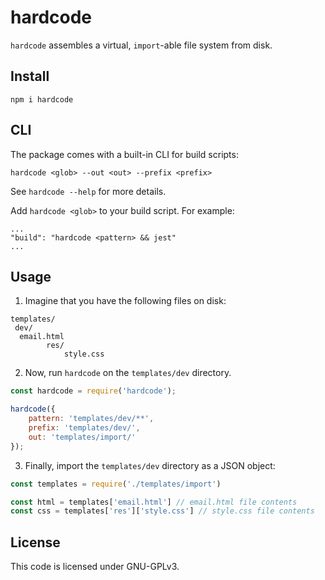 # hardcode

`hardcode` assembles a virtual, `import`-able file system from disk.

## Install

    npm i hardcode

## CLI

The package comes with a built-in CLI for build scripts:

`hardcode <glob> --out <out> --prefix <prefix>`

See `hardcode --help` for more details.

Add `hardcode <glob>` to your build script. For example:

```
...
"build": "hardcode <pattern> && jest"
...
```

## Usage

1. Imagine that you have the following files on disk:
```
templates/
 dev/
  email.html
		res/
			style.css
```

2. Now, run `hardcode` on the `templates/dev` directory.

```javascript
const hardcode = require('hardcode');

hardcode({
	pattern: 'templates/dev/**',
	prefix: 'templates/dev/',
	out: 'templates/import/'
});
```

3. Finally, import the `templates/dev` directory as a JSON object:

```javascript
const templates = require('./templates/import')

const html = templates['email.html'] // email.html file contents
const css = templates['res']['style.css'] // style.css file contents
```

## License

This code is licensed under GNU-GPLv3.

